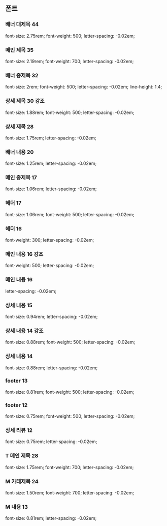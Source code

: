 ## 폰트

### 배너 대제목 44
font-size: 2.75rem; font-weight: 500; letter-spacing: -0.02em;
### 메인 제목 35
font-size: 2.19rem; font-weight: 700; letter-spacing: -0.02em;
### 배너 중제목 32
font-size: 2rem; font-weight: 500; letter-spacing: -0.02em; line-height: 1.4;
### 상세 제목 30 강조
font-size: 1.88rem; font-weight: 500; letter-spacing: -0.02em;
### 상세 제목 28
font-size: 1.75rem; letter-spacing: -0.02em;
### 배너 내용 20
font-size: 1.25rem; letter-spacing: -0.02em;
### 메인 중제목 17
font-size: 1.06rem; letter-spacing: -0.02em;
### 헤더 17
font-size: 1.06rem; font-weight: 500; letter-spacing: -0.02em;
### 헤더 16
font-weight: 300; letter-spacing: -0.02em;
### 메인 내용 16 강조
font-weight: 500; letter-spacing: -0.02em;
### 메인 내용 16
letter-spacing: -0.02em;
### 상세 내용 15
font-size: 0.94rem; letter-spacing: -0.02em;
### 상세 내용 14 강조
font-size: 0.88rem; font-weight: 500; letter-spacing: -0.02em;
### 상세 내용 14
font-size: 0.88rem; letter-spacing: -0.02em;
### footer 13
font-size: 0.81rem; font-weight: 500; letter-spacing: -0.02em;
### footer 12
font-size: 0.75rem; font-weight: 500; letter-spacing: -0.02em;
### 상세 리뷰 12
font-size: 0.75rem; letter-spacing: -0.02em;
### T 메인 제목 28
font-size: 1.75rem; font-weight: 700; letter-spacing: -0.02em;
### M 카테제목 24
font-size: 1.50rem; font-weight: 700; letter-spacing: -0.02em;
### M 내용 13
font-size: 0.81rem; letter-spacing: -0.02em;